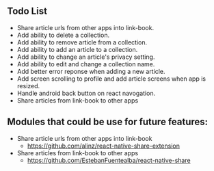 
  ## Todo List
  - Share article urls from other apps into link-book.
  - Add ability to delete a collection.
  - Add ability to remove article from a collection.
  - Add ability to add an article to a collection.
  - Add ability to change an article's privacy setting.
  - Add ability to edit and change a collection name.
  - Add better error reponse when adding a new article.
  - Add screen scrolling to profile and add article screens when app is resized.
  - Handle android back button on react navogation.
  - Share articles from link-book to other apps
  ## Modules that could be use for future features:
  - Share article urls from other apps into link-book
    - https://github.com/alinz/react-native-share-extension
  - Share articles from link-book to other apps
    - https://github.com/EstebanFuentealba/react-native-share